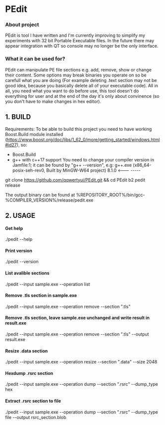 # PEdit
### About project

PEdit is tool I have written and I'm currently improving to simplify my experiments with 32 bit Portable Executable files. In the future there may appear integration with QT so console may no longer be the only interface.

### What it can be used for?

PEdit can manipulate PE file sections e.g. add, remove, show or change their content. Some options may break binaries you operate on so be carefull what you are doing (For example deleting .text section may not be good idea, because you basically delete all of your executable code). All in all, you need what you want to do before use, this tool doesn't do everything for user and at the end of the day it's only about convinence (so you don't have to make changes in hex editor).

## 1. BUILD
Requirements:
To be able to build this project you need to have working Boost.Build module installed (https://www.boost.org/doc/libs/1_62_0/more/getting_started/windows.html#id27), so:
- Boost.Build
- g++ with c++17 support 
You need to change your compiler version in Jamfile:1; it can be found by "g++ --version", e.g:
g++.exe (x86_64-posix-seh-rev0, Built by MinGW-W64 project) 8.1.0 <---
                                                            -----

git clone https://github.com/qqwertyui/PEdit.git && cd PEdit
b2 pedit release

The output binary can be found at %REPOSITORY_ROOT%/bin/gcc-%COMPILER_VERSION%/release/pedit.exe

## 2. USAGE
#### Get help
./pedit --help

#### Print version
./pedit --version

#### List avalible sections
./pedit --input sample.exe --operation list

#### Remove .tls section in sample.exe
./pedit --input sample.exe --operation remove --section ".tls"

#### Remove .tls section, leave sample.exe unchanged and write result in result.exe
./pedit --input sample.exe --operation remove --section ".tls" --output result.exe

#### Resize .data section
./pedit --input sample.exe --operation resize --section ".data" --size 2048

#### Hexdump .rsrc section
./pedit --input sample.exe --operation dump --section ".rsrc" --dump_type hex

#### Extract .rsrc section to file
./pedit --input sample.exe --operation dump --section ".rsrc" --dump_type file --output rsrc_section.blob
